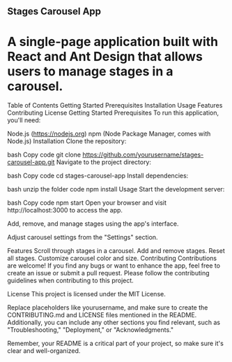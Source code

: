 ## Stages Carousel App
# A single-page application built with React and Ant Design that allows users to manage stages in a carousel.

Table of Contents
Getting Started
Prerequisites
Installation
Usage
Features
Contributing
License
Getting Started
Prerequisites
To run this application, you'll need:

Node.js (https://nodejs.org)
npm (Node Package Manager, comes with Node.js)
Installation
Clone the repository:

bash
Copy code
git clone https://github.com/yourusername/stages-carousel-app.git
Navigate to the project directory:

bash
Copy code
cd stages-carousel-app
Install dependencies:

bash
unzip the folder code
npm install
Usage
Start the development server:

bash
Copy code
npm start
Open your browser and visit http://localhost:3000 to access the app.

Add, remove, and manage stages using the app's interface.

Adjust carousel settings from the "Settings" section.

Features
Scroll through stages in a carousel.
Add and remove stages.
Reset all stages.
Customize carousel color and size.
Contributing
Contributions are welcome! If you find any bugs or want to enhance the app, feel free to create an issue or submit a pull request. Please follow the contributing guidelines when contributing to this project.

License
This project is licensed under the MIT License.

Replace placeholders like yourusername, and make sure to create the CONTRIBUTING.md and LICENSE files mentioned in the README. Additionally, you can include any other sections you find relevant, such as "Troubleshooting," "Deployment," or "Acknowledgments."

Remember, your README is a critical part of your project, so make sure it's clear and well-organized.
